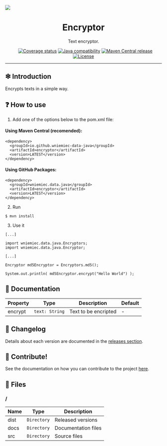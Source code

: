 ![](https://github.com/wniemiec-data-java/encryptor/blob/master/docs/img/logo/logo.jpg)

<h1 align='center'>Encryptor</h1>
<p align='center'>Text encryptor.</p>
<p align="center">
	<a href="https://github.com/wniemiec-data-java/encryptor/actions/workflows/windows.yml"><img src="https://github.com/wniemiec-data-java/encryptor/actions/workflows/windows.yml/badge.svg" alt=""></a>
	<a href="https://github.com/wniemiec-data-java/encryptor/actions/workflows/macos.yml"><img src="https://github.com/wniemiec-data-java/encryptor/actions/workflows/macos.yml/badge.svg" alt=""></a>
	<a href="https://github.com/wniemiec-data-java/encryptor/actions/workflows/ubuntu.yml"><img src="https://github.com/wniemiec-data-java/encryptor/actions/workflows/ubuntu.yml/badge.svg" alt=""></a>
	<a href="https://codecov.io/gh/wniemiec-data-java/encryptor"><img src="https://codecov.io/gh/wniemiec-data-java/encryptor/branch/master/graph/badge.svg?token=R2SFS4SP86" alt="Coverage status"></a>
	<a href="http://java.oracle.com"><img src="https://img.shields.io/badge/java-11+-D0008F.svg" alt="Java compatibility"></a>
	<a href="https://mvnrepository.com/artifact/io.github.wniemiec-data-java/encryptor"><img src="https://img.shields.io/maven-central/v/io.github.wniemiec-data-java/encryptor" alt="Maven Central release"></a>
	<a href="https://github.com/wniemiec-data-java/encryptor/blob/master/LICENSE"><img src="https://img.shields.io/github/license/wniemiec-data-java/encryptor" alt="License"></a>
</p>
<hr />

## ❇ Introduction
Encrypts texts in a simple way.

## ❓ How to use
1. Add one of the options below to the pom.xml file: 

#### Using Maven Central (recomended):
```
<dependency>
  <groupId>io.github.wniemiec-data-java</groupId>
  <artifactId>encryptor</artifactId>
  <version>LATEST</version>
</dependency>
```

#### Using GitHub Packages:
```
<dependency>
  <groupId>wniemiec.data.java</groupId>
  <artifactId>encryptor</artifactId>
  <version>LATEST</version>
</dependency>
```

2. Run
```
$ mvn install
```

3. Use it
```
[...]

import wniemiec.data.java.Encryptors;
import wniemiec.data.java.Encryptor;

[...]

Encryptor md5Encryptor = Encryptors.md5();

System.out.println( md5Encryptor.encrypt("Hello World") );
```

## 📖 Documentation
|        Property        |Type|Description|Default|
|----------------|-------------------------------|-----------------------------|--------|
|encrypt |`text: String`|Text to be encripted| - |

## 🚩 Changelog
Details about each version are documented in the [releases section](https://github.com/williamniemiec/wniemiec-data-java/encryptor/releases).

## 🤝 Contribute!
See the documentation on how you can contribute to the project [here](https://github.com/wniemiec-data-java/encryptor/blob/master/CONTRIBUTING.md).

## 📁 Files

### /
|        Name        |Type|Description|
|----------------|-------------------------------|-----------------------------|
|dist |`Directory`|Released versions|
|docs |`Directory`|Documentation files|
|src     |`Directory`| Source files|
